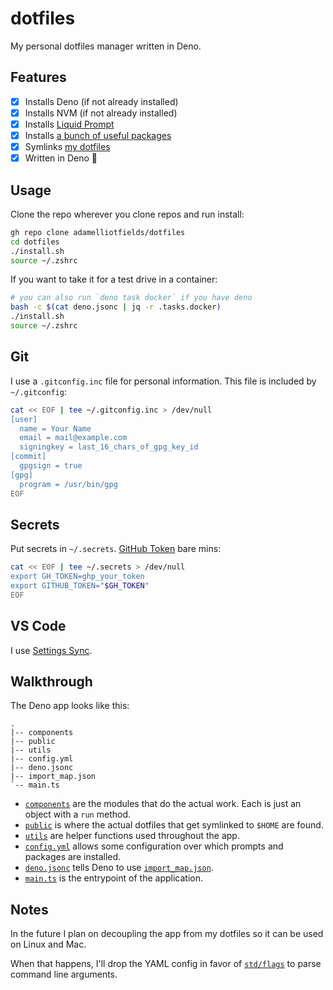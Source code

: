 # dotfiles

My personal dotfiles manager written in Deno.

## Features

- [x] Installs Deno (if not already installed)
- [x] Installs NVM (if not already installed)
- [x] Installs [Liquid Prompt](https://github.com/nojhan/liquidprompt)
- [x] Installs [a bunch of useful packages](./config.yml)
- [x] Symlinks [my dotfiles](./public/)
- [x] Written in Deno 🦕

## Usage

Clone the repo wherever you clone repos and run install:

```bash
gh repo clone adamelliotfields/dotfiles
cd dotfiles
./install.sh
source ~/.zshrc
```

If you want to take it for a test drive in a container:

```bash
# you can also run `deno task docker` if you have deno
bash -c $(cat deno.jsonc | jq -r .tasks.docker)
./install.sh
source ~/.zshrc
```

## Git

I use a `.gitconfig.inc` file for personal information. This file is included by `~/.gitconfig`:

```bash
cat << EOF | tee ~/.gitconfig.inc > /dev/null
[user]
  name = Your Name
  email = mail@example.com
  signingkey = last_16_chars_of_gpg_key_id
[commit]
  gpgsign = true
[gpg]
  program = /usr/bin/gpg
EOF
```

## Secrets

Put secrets in `~/.secrets`. [GitHub Token](https://cli.github.com/manual/gh_help_environment) bare mins:

```bash
cat << EOF | tee ~/.secrets > /dev/null
export GH_TOKEN=ghp_your_token
export GITHUB_TOKEN="$GH_TOKEN"
EOF
```

## VS Code

I use [Settings Sync](https://code.visualstudio.com/docs/editor/settings-sync).

## Walkthrough

The Deno app looks like this:

```
.
|-- components
|-- public
|-- utils
|-- config.yml
|-- deno.jsonc
|-- import_map.json
`-- main.ts
```

- [`components`](./components/) are the modules that do the actual work. Each is just an object with a `run` method.
- [`public`](./public/) is where the actual dotfiles that get symlinked to `$HOME` are found.
- [`utils`](./utils/) are helper functions used throughout the app.
- [`config.yml`](./config.yml) allows some configuration over which prompts and packages are installed.
- [`deno.jsonc`](./deno.jsonc) tells Deno to use [`import_map.json`](./import_map.json).
- [`main.ts`](./main.ts) is the entrypoint of the application.

## Notes

In the future I plan on decoupling the app from my dotfiles so it can be used on Linux and Mac.

When that happens, I'll drop the YAML config in favor of [`std/flags`](https://deno.land/std/flags/mod.ts) to parse command line arguments.
